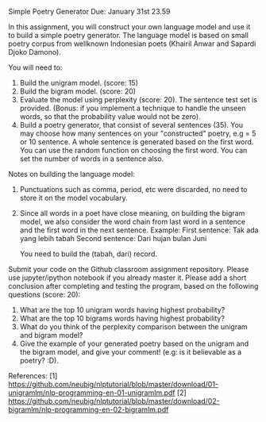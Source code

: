 Simple Poetry Generator
Due: January 31st 23.59

In this assignment, you will construct your own language model and use it to build a simple poetry generator.
The language model is based on small poetry corpus from wellknown Indonesian poets (Khairil Anwar and Sapardi Djoko Damono).

You will need to:
1. Build the unigram model. (score: 15)
2. Build the bigram model. (score: 20)
3. Evaluate the model using perplexity (score: 20). The sentence test set is provided. (Bonus: if you implement a technique to handle the unseen words, so that the probability value would not be zero).
4. Build a poetry generator, that consist of several sentences (35). You may choose how many sentences on your "constructed" poetry, e.g = 5 or 10 sentence.
   A whole sentence is generated based on the first word. You can use the random function on choosing the first word. You can set the number of words in a sentence also.
   
Notes on building the language model:
1. Punctuations such as comma, period, etc were discarded, no need to store it on the model vocabulary.
2. Since all words in a poet have close meaning, on building the bigram model, we also consider the word chain from last word in a sentence and the first word in the next sentence.
   Example:
   First sentence: Tak ada yang lebih tabah
   Second sentence: Dari hujan bulan Juni
   
   You need to build the (tabah, dari) record.
   
Submit your code on the Github classroom assignment repository. Please use jupyter/ipython notebook if you already master it.
Please add a short conclusion after completing and testing the program, based on the following questions (score: 20):
1. What are the top 10 unigram words having highest probability?
2. What are the top 10 bigrams words having highest probability?
3. What do you think of the perplexity comparison between the unigram and bigram model?
4. Give the example of your generated poetry based on the unigram and the bigram model, and give your comment! (e.g: is it believable as a poetry? :D).

References:
[1] https://github.com/neubig/nlptutorial/blob/master/download/01-unigramlm/nlp-programming-en-01-unigramlm.pdf
[2] https://github.com/neubig/nlptutorial/blob/master/download/02-bigramlm/nlp-programming-en-02-bigramlm.pdf
